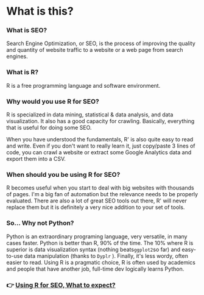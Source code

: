 # What is this?

### What is SEO?

Search Engine Optimization, or SEO, is the process of improving the quality and quantity of website traffic to a website or a web page from search engines.

### What is R?

R is a free programming language and software environment.

### Why would you use R for SEO?

R is specialized in data mining, statistical & data analysis, and data visualization. It also has a good capacity for crawling. Basically, everything that is useful for doing some SEO.

When you have understood the fundamentals, R' is also quite easy to read and write. Even if you don't want to really learn it, just copy/paste 3 lines of code, you can crawl a website or extract some Google Analytics data and export them into a CSV.

### When should you be using R for SEO?

R becomes useful when you start to deal with big websites with thousands of pages. I'm a big fan of automation but the relevance needs to be properly evaluated. There are also a lot of great SEO tools out there, R' will never replace them but it is definitely a very nice addition to your set of tools.

### So... Why not Python?

Python is an extraordinary programing language, very versatile, in many cases faster.  Python is better than R, 90% of the time. The 10% where R is superior is data visualization syntax \(nothing beats`ggplot2`so far\) and easy-to-use data manipulation \(thanks to `Dyplr` \). Finally, it's less wordy,  often easier to read. Using R is a pragmatic choice, R is often used by academics and people that have another job, full-time dev logically learns Python. 

### 👉    [Using R for SEO, What to expect?](r-intro.md)

